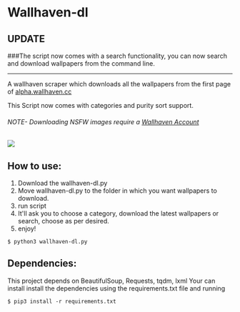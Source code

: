 # Wallhaven-dl

## UPDATE
###The script now comes with a search functionality, you can now search and download wallpapers from the command line.

---------------------------------------------------------------------

A wallhaven scraper which downloads all the wallpapers from the first page of [alpha.wallhaven.cc](http://alpha.wallhaven.cc/)

This Script now comes with categories and purity sort support.
###### NOTE- Downloading NSFW images require a [Wallhaven Account](https://alpha.wallhaven.cc/user/create)


![](https://raw.githubusercontent.com/GeekSpin/Wallhaven-dl/master/Images/wallhaven-dl%20(1).gif)

## How to use:
  
  1. Download the wallhaven-dl.py
  2. Move wallhaven-dl.py to the folder in which you want wallpapers to download.
  3. run script 
  4. It'll ask you to choose a category, download the latest wallpapers or search, choose as per desired.
  5. enjoy!
```
$ python3 wallhaven-dl.py
```

## Dependencies:
  
  This project depends on BeautifulSoup, Requests, tqdm, lxml
  Your can install install the dependencies using the requirements.txt file and running
  ```
  $ pip3 install -r requirements.txt
  ```
  
